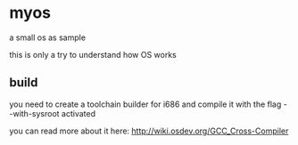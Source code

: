 myos
====
a small os as sample

this is only a try to understand how OS works

build
-----

you need to create a toolchain builder for i686
and compile it with the flag --with-sysroot activated

you can read more about it here:
http://wiki.osdev.org/GCC_Cross-Compiler
